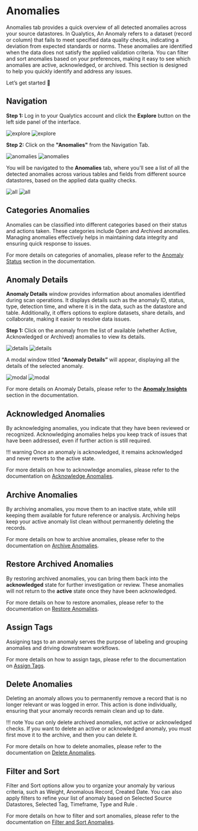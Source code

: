 # Anomalies

Anomalies tab provides a quick overview of all detected anomalies across your source datastores. In Qualytics, An Anomaly refers to a dataset (record or column) that fails to meet specified data quality checks, indicating a deviation from expected standards or norms. These anomalies are identified when the data does not satisfy the applied validation criteria. You can filter and sort anomalies based on your preferences, making it easy to see which anomalies are active,  acknowledged, or archived. This section is designed to help you quickly identify and address any issues.

Let’s get started 🚀

## Navigation

**Step 1:** Log in to your Qualytics account and click the **Explore** button on the left side panel of the interface.

![explore](../assets/explore/anomalies/explore-light.png#only-light)
![explore](../assets/explore/anomalies/explore-dark.png#only-dark)

**Step 2:** Click on the **"Anomalies"** from the Navigation Tab.

![anomalies](../assets/explore/anomalies/anomalies-light.png#only-light)
![anomalies](../assets/explore/anomalies/anomalies-dark.png#only-dark)

You will be navigated to the **Anomalies** tab, where you'll see a list of all the detected anomalies across various tables and fields from different source datastores, based on the applied data quality checks.

![all](../assets/explore/anomalies/all-anomalies-light.png#only-light)
![all](../assets/explore/anomalies/all-anomalies-dark.png#only-dark)

## Categories Anomalies

Anomalies can be classified into different categories based on their status and actions taken. These categories include Open and Archived anomalies. Managing anomalies effectively helps in maintaining data integrity and ensuring quick response to issues.

For more details on categories of anomalies, please refer to the [Anomaly Status](../anomalies/anomaly-status.md/#anomaly-categories-in-explore) section in the documentation.

## Anomaly Details

**Anomaly Details** window provides information about anomalies identified during scan operations. It displays details such as the anomaly ID, status, type, detection time, and where it is in the data, such as the datastore and table.  Additionally, it offers options to explore datasets, share details, and collaborate, making it easier to resolve data issues.

**Step 1:** Click on the anomaly from the list of available (whether Active, Acknowledged or Archived) anomalies to view its details.

![details](../assets/explore/anomalies/details-light.png#only-light)
![details](../assets/explore/anomalies/details-dark.png#only-dark)

A modal window titled **“Anomaly Details”** will appear, displaying all the details of the selected anomaly.

![modal](../assets/explore/anomalies/modal-light.png#only-light)
![modal](../assets/explore/anomalies/modal-dark.png#only-dark)

For more details on Anomaly Details, please refer to the [**Anomaly Insights**](../anomalies/anomaly-insights.md) section in the documentation.

## Acknowledged Anomalies

By acknowledging anomalies, you indicate that they have been reviewed or recognized. Acknowledging anomalies helps you keep track of issues that have been addressed, even if further action is still required.

!!! warning 
    Once an anomaly is acknowledged, it remains acknowledged and never reverts to the active state. 

For more details on how to acknowledge anomalies, please refer to the documentation on [Acknowledge Anomalies](../anomalies/acknowledge-anomalies.md/#acknowledge-anomalies-using-dialogue).

## Archive Anomalies

By archiving anomalies, you move them to an inactive state, while still keeping them available for future reference or analysis. Archiving helps keep your active anomaly list clean without permanently deleting the records.

For more details on how to archive anomalies, please refer to the documentation on [Archive Anomalies](../anomalies/archived-anomalies.md/#archive-anomalies-using-dialogue).

## Restore Archived Anomalies

By restoring archived anomalies, you can bring them back into the **acknowledged** state for further investigation or review. These anomalies will not return to the **active** state once they have been acknowledged.

For more details on how to restore anomalies, please refer to the documentation on [Restore Anomalies](../anomalies/restore-anomalies.md/#restore-anomalies-using-dialogue).

## Assign Tags

Assigning tags to an anomaly serves the purpose of labeling and grouping anomalies and driving downstream workflows.

For more details on how to assign tags, please refer to the documentation on [Assign Tags](../anomalies/records.md/#assign-tags).

## Delete Anomalies

Deleting an anomaly allows you to permanently remove a record that is no longer relevant or was logged in error. This action is done individually, ensuring that your anomaly records remain clean and up to date.

!!! note 
    You can only delete archived anomalies, not active or acknowledged checks. If you want to delete an active or acknowledged anomaly, you must first move it to the archive, and then you can delete it. 

For more details on how to delete anomalies, please refer to the documentation on [Delete Anomalies](../anomalies/delete-anomalies.md/#delete-anomalies-using-dialogue).

## Filter and Sort

Filter and Sort options allow you to organize your anomaly by various criteria, such as Weight, Anomalous Record, Created Date. You can also apply filters to refine your list of anomaly based on Selected Source Datastores, Selected Tag, Timeframe, Type and Rule .

For more details on how to filter and sort anomalies, please refer to the documentation on [Filter and Sort Anomalies](../anomalies/filter-sort.md/#filter-and-sort-anomalies-from-explore-page).